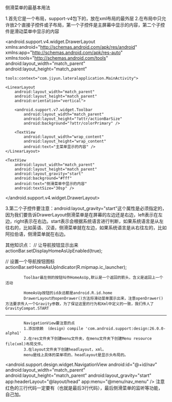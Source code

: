 

侧滑菜单的最基本用法


1.首先它是一个布局，support-v4包下的，放在xml布局的最外层
2.在布局中只允许放2个直接子控件或子布局，第一个子控件是主屏幕中显示的内容，第二个子控件是滑动菜单中显示的内容
<?xml version="1.0" encoding="utf-8"?>
<android.support.v4.widget.DrawerLayout xmlns:android="http://schemas.android.com/apk/res/android"
    xmlns:app="http://schemas.android.com/apk/res-auto"
    xmlns:tools="http://schemas.android.com/tools"
    android:layout_width="match_parent"
    android:layout_height="match_parent"

    tools:context="com.jiyun.lateralapplication.MainActivity">

    <LinearLayout
        android:layout_width="match_parent"
        android:layout_height="match_parent"
        android:orientation="vertical">

        <android.support.v7.widget.Toolbar
            android:layout_width="match_parent"
            android:layout_height="?attr/actionBarSize"
            android:background="?attr/colorPrimary" />

        <TextView
            android:layout_width="wrap_content"
            android:layout_height="wrap_content"
            android:text="主菜单显示的内容" />
    </LinearLayout>

    <TextView
        android:layout_width="match_parent"
        android:layout_height="match_parent"
        android:layout_gravity="start"
        android:background="#fff"
        android:text="侧滑菜单中显示的内容"
        android:textSize="30sp" />
</android.support.v4.widget.DrawerLayout>

3.第二个子控件要注意：android:layout_gravity="start"这个属性是必须指定的，因为我们要告诉DrawerLayout侧滑菜单是在屏幕的左边还是右边，left表示在左边，right表示在右边。start表示会根据系统语言进行判断，如果系统语言是从左往右的，比如英语、汉语，侧滑菜单就在左边，如果系统语言是从右往左的，比如阿拉伯语，侧滑菜单就在右边。


其他知识点：
//            让导航按钮显示出来
            actionBar.setDisplayHomeAsUpEnabled(true);

//            设置一个导航按钮图标
            actionBar.setHomeAsUpIndicator(R.mipmap.ic_launcher);

            Toolbar最左侧的按钮叫作HomeAsUp,默认是一个返回的箭头，含义是返回上一个活动

            HomeAsUp按钮的id永远都是android.R.id.home
            DrawerLayout的openDrawer()方法将滑动菜单展示出来，注意openDrawer()方法要求传人一个Gravity参数，为了保证这里的行为和Xml中定义的一致，我们传人了GravityCompat.START

 -----------------------------------------------------------------------------------------------------------------------------------------------------------------------------------------
            NavigationView要注意的点
            1.添加依赖 （design）compile 'com.android.support:design:26.0.0-alpha1'
            2.在res文件夹下创建menu文件夹，在menu文件夹下创建Menu resource file(xml)布局文件。
            3.在layout文件夹下创建headlayout，xml。
            menu是线上具体的菜单项的，headlayout是显示头布局的。
<android.support.design.widget.NavigationView
    android:id="@+id/nav"
    android:layout_width="match_parent"
    android:layout_height="match_parent"
    android:layout_gravity="start"
    app:headerLayout="@layout/head"
    app:menu="@menu/nav_menu" />
注意红色的三行代码一定要有（也就是最后3行代码），最后侧滑菜单的监听等功能，自己加。

